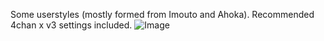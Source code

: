 Some userstyles (mostly formed from Imouto and Ahoka). Recommended 4chan x v3 settings included.
![Image](http://www.gbgl-hq.com/demoness/4chancss.gif)
